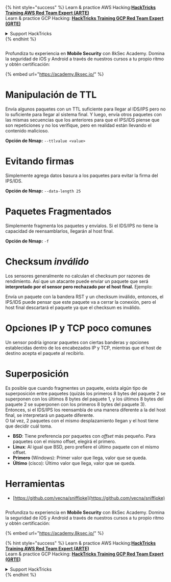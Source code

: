 {% hint style="success" %}
Learn & practice AWS Hacking:<img src="/.gitbook/assets/arte.png" alt="" data-size="line">[**HackTricks Training AWS Red Team Expert (ARTE)**](https://training.hacktricks.xyz/courses/arte)<img src="/.gitbook/assets/arte.png" alt="" data-size="line">\
Learn & practice GCP Hacking: <img src="/.gitbook/assets/grte.png" alt="" data-size="line">[**HackTricks Training GCP Red Team Expert (GRTE)**<img src="/.gitbook/assets/grte.png" alt="" data-size="line">](https://training.hacktricks.xyz/courses/grte)

<details>

<summary>Support HackTricks</summary>

* Check the [**subscription plans**](https://github.com/sponsors/carlospolop)!
* **Join the** 💬 [**Discord group**](https://discord.gg/hRep4RUj7f) or the [**telegram group**](https://t.me/peass) or **follow** us on **Twitter** 🐦 [**@hacktricks\_live**](https://twitter.com/hacktricks\_live)**.**
* **Share hacking tricks by submitting PRs to the** [**HackTricks**](https://github.com/carlospolop/hacktricks) and [**HackTricks Cloud**](https://github.com/carlospolop/hacktricks-cloud) github repos.

</details>
{% endhint %}

<figure><img src="/.gitbook/assets/image (2).png" alt=""><figcaption></figcaption></figure>

Profundiza tu experiencia en **Mobile Security** con 8kSec Academy. Domina la seguridad de iOS y Android a través de nuestros cursos a tu propio ritmo y obtén certificación:

{% embed url="https://academy.8ksec.io/" %}

# **Manipulación de TTL**

Envía algunos paquetes con un TTL suficiente para llegar al IDS/IPS pero no lo suficiente para llegar al sistema final. Y luego, envía otros paquetes con las mismas secuencias que los anteriores para que el IPS/IDS piense que son repeticiones y no los verifique, pero en realidad están llevando el contenido malicioso.

**Opción de Nmap:** `--ttlvalue <value>`

# Evitando firmas

Simplemente agrega datos basura a los paquetes para evitar la firma del IPS/IDS.

**Opción de Nmap:** `--data-length 25`

# **Paquetes Fragmentados**

Simplemente fragmenta los paquetes y envíalos. Si el IDS/IPS no tiene la capacidad de reensamblarlos, llegarán al host final.

**Opción de Nmap:** `-f`

# **Checksum** _**inválido**_

Los sensores generalmente no calculan el checksum por razones de rendimiento. Así que un atacante puede enviar un paquete que será **interpretado por el sensor pero rechazado por el host final.** Ejemplo:

Envía un paquete con la bandera RST y un checksum inválido, entonces, el IPS/IDS puede pensar que este paquete va a cerrar la conexión, pero el host final descartará el paquete ya que el checksum es inválido.

# **Opciones IP y TCP poco comunes**

Un sensor podría ignorar paquetes con ciertas banderas y opciones establecidas dentro de los encabezados IP y TCP, mientras que el host de destino acepta el paquete al recibirlo.

# **Superposición**

Es posible que cuando fragmentes un paquete, exista algún tipo de superposición entre paquetes (quizás los primeros 8 bytes del paquete 2 se superponen con los últimos 8 bytes del paquete 1, y los últimos 8 bytes del paquete 2 se superponen con los primeros 8 bytes del paquete 3). Entonces, si el IDS/IPS los reensambla de una manera diferente a la del host final, se interpretará un paquete diferente.\
O tal vez, 2 paquetes con el mismo desplazamiento llegan y el host tiene que decidir cuál toma.

* **BSD**: Tiene preferencia por paquetes con _offset_ más pequeño. Para paquetes con el mismo offset, elegirá el primero.
* **Linux**: Al igual que BSD, pero prefiere el último paquete con el mismo offset.
* **Primero** (Windows): Primer valor que llega, valor que se queda.
* **Último** (cisco): Último valor que llega, valor que se queda.

# Herramientas

* [https://github.com/vecna/sniffjoke](https://github.com/vecna/sniffjoke)

<figure><img src="/.gitbook/assets/image (2).png" alt=""><figcaption></figcaption></figure>

Profundiza tu experiencia en **Mobile Security** con 8kSec Academy. Domina la seguridad de iOS y Android a través de nuestros cursos a tu propio ritmo y obtén certificación:

{% embed url="https://academy.8ksec.io/" %}

{% hint style="success" %}
Learn & practice AWS Hacking:<img src="/.gitbook/assets/arte.png" alt="" data-size="line">[**HackTricks Training AWS Red Team Expert (ARTE)**](https://training.hacktricks.xyz/courses/arte)<img src="/.gitbook/assets/arte.png" alt="" data-size="line">\
Learn & practice GCP Hacking: <img src="/.gitbook/assets/grte.png" alt="" data-size="line">[**HackTricks Training GCP Red Team Expert (GRTE)**<img src="/.gitbook/assets/grte.png" alt="" data-size="line">](https://training.hacktricks.xyz/courses/grte)

<details>

<summary>Support HackTricks</summary>

* Check the [**subscription plans**](https://github.com/sponsors/carlospolop)!
* **Join the** 💬 [**Discord group**](https://discord.gg/hRep4RUj7f) or the [**telegram group**](https://t.me/peass) or **follow** us on **Twitter** 🐦 [**@hacktricks\_live**](https://twitter.com/hacktricks\_live)**.**
* **Share hacking tricks by submitting PRs to the** [**HackTricks**](https://github.com/carlospolop/hacktricks) and [**HackTricks Cloud**](https://github.com/carlospolop/hacktricks-cloud) github repos.

</details>
{% endhint %}
